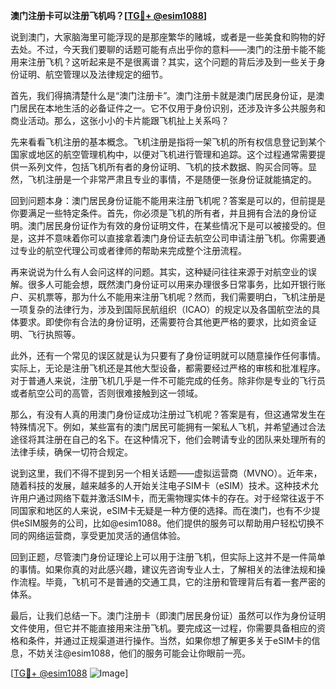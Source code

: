 **澳门注册卡可以注册飞机吗？[[TG💪+ @esim1088](https://t.me/s/esim1088)]**

说到澳门，大家脑海里可能浮现的是那座繁华的赌城，或者是一些美食和购物的好去处。不过，今天我们要聊的话题可能有点出乎你的意料——澳门的注册卡能不能用来注册飞机？这听起来是不是很离谱？其实，这个问题的背后涉及到一些关于身份证明、航空管理以及法律规定的细节。

首先，我们得搞清楚什么是“澳门注册卡”。澳门注册卡就是澳门居民身份证，是澳门居民在本地生活的必备证件之一。它不仅用于身份识别，还涉及许多公共服务和商业活动。那么，这张小小的卡片能跟飞机扯上关系吗？

先来看看飞机注册的基本概念。飞机注册是指将一架飞机的所有权信息登记到某个国家或地区的航空管理机构中，以便对飞机进行管理和追踪。这个过程通常需要提供一系列文件，包括飞机所有者的身份证明、飞机的技术数据、购买合同等。显然，飞机注册是一个非常严肃且专业的事情，不是随便一张身份证就能搞定的。

回到问题本身：澳门居民身份证能不能用来注册飞机呢？答案是可以的，但前提是你要满足一些特定条件。首先，你必须是飞机的所有者，并且拥有合法的身份证明。澳门居民身份证作为有效的身份证明文件，在某些情况下是可以被接受的。但是，这并不意味着你可以直接拿着澳门身份证去航空公司申请注册飞机。你需要通过专业的航空代理公司或者律师的帮助来完成整个注册流程。

再来说说为什么有人会问这样的问题。其实，这种疑问往往来源于对航空业的误解。很多人可能会想，既然澳门身份证可以用来办理很多日常事务，比如开银行账户、买机票等，那为什么不能用来注册飞机呢？然而，我们需要明白，飞机注册是一项复杂的法律行为，涉及到国际民航组织（ICAO）的规定以及各国航空法的具体要求。即使你有合法的身份证明，还需要符合其他更严格的要求，比如资金证明、飞行执照等。

此外，还有一个常见的误区就是认为只要有了身份证明就可以随意操作任何事情。实际上，无论是注册飞机还是其他大型设备，都需要经过严格的审核和批准程序。对于普通人来说，注册飞机几乎是一件不可能完成的任务。除非你是专业的飞行员或者航空公司的高管，否则很难接触到这一领域。

那么，有没有人真的用澳门身份证成功注册过飞机呢？答案是有，但这通常发生在特殊情况下。例如，某些富有的澳门居民可能拥有一架私人飞机，并希望通过合法途径将其注册在自己的名下。在这种情况下，他们会聘请专业的团队来处理所有的法律手续，确保一切符合规定。

说到这里，我们不得不提到另一个相关话题——虚拟运营商（MVNO）。近年来，随着科技的发展，越来越多的人开始关注电子SIM卡（eSIM）技术。这种技术允许用户通过网络下载并激活SIM卡，而无需物理实体卡的存在。对于经常往返于不同国家和地区的人来说，eSIM卡无疑是一种方便的选择。而在澳门，也有不少提供eSIM服务的公司，比如@esim1088。他们提供的服务可以帮助用户轻松切换不同的网络运营商，享受更加灵活的通信体验。

回到正题，尽管澳门身份证理论上可以用于注册飞机，但实际上这并不是一件简单的事情。如果你真的对此感兴趣，建议先咨询专业人士，了解相关的法律法规和操作流程。毕竟，飞机可不是普通的交通工具，它的注册和管理背后有着一套严密的体系。

最后，让我们总结一下。澳门注册卡（即澳门居民身份证）虽然可以作为身份证明文件使用，但它并不能直接用来注册飞机。要完成这一过程，你需要具备相应的资格和条件，并通过正规渠道进行操作。当然，如果你想了解更多关于eSIM卡的信息，不妨关注@esim1088，他们的服务可能会让你眼前一亮。

[[TG💪+ @esim1088](https://t.me/s/esim1088) ![Image](https://i.postimg.cc/4NQfJmqS/Snipaste-2025-05-13-00-14-12.png)]
